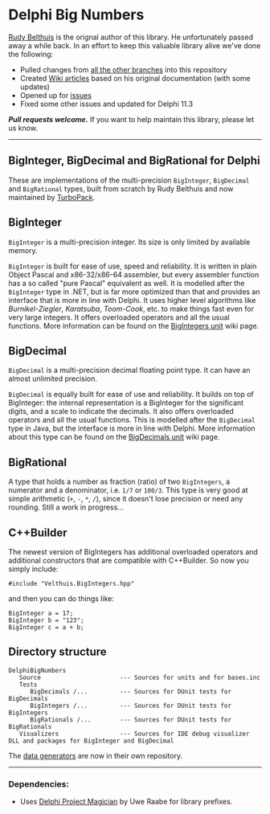 # Delphi Big Numbers

[Rudy Belthuis](http://rvelthuis.de) is the orignal author of this library. He unfortunately passed away a while back. In an effort to keep this valuable library alive we've done the following:

* Pulled changes from [all the other branches](https://github.com/TurboPack/DelphiBigNumbers/network) into this repository
* Created [Wiki articles](https://github.com/TurboPack/DelphiBigNumbers/wiki) based on his original documentation (with some updates)
* Opened up for [issues](https://github.com/TurboPack/DelphiBigNumbers/issues) 
* Fixed some other issues and updated for Delphi 11.3

***Pull requests welcome.*** If you want to help maintain this library, please let us know.

----

## BigInteger, BigDecimal and BigRational for Delphi

These are implementations of the multi-precision `BigInteger`, `BigDecimal` and `BigRational` types, built from scratch by Rudy Belthuis and now maintained by [TurboPack](https://github.com/TurboPack).

## BigInteger

`BigInteger` is a multi-precision integer. Its size is only limited by available memory.

`BigInteger` is built for ease of use, speed and reliability. It is written in plain Object Pascal and x86-32/x86-64 assembler, but every assembler function has a so called "pure Pascal" equivalent as well. It is modelled after the `BigInteger` type in .NET, but is far more optimized than that and provides an interface that is more in line with Delphi. It uses higher level algorithms like *Burnikel-Ziegler*, *Karatsuba*, *Toom-Cook*, etc. to make things fast even for very large integers. It offers overloaded operators and all the usual functions. More information can be found on the [BigIntegers unit](https://github.com/TurboPack/DelphiBigNumbers/wiki/BigIntegers) wiki page.

## BigDecimal

`BigDecimal` is a multi-precision decimal floating point type. It can have an almost unlimited precision.

`BigDecimal` is equally built for ease of use and reliability. It builds on top of BigInteger: the internal representation is a BigInteger for the significant digits, and a scale to indicate the decimals. It also offers overloaded operators and all the usual functions. This is modelled after the `BigDecimal` type in Java, but the interface is more in line with Delphi. More information about this type can be found on the [BigDecimals unit](https://github.com/TurboPack/DelphiBigNumbers/wiki/BigDecimals) wiki page.

## BigRational

A type that holds a number as fraction (ratio) of two `BigIntegers`, a numerator and a denominator, i.e. `1/7` or `100/3`. 
This type is very good at simple arithmetic (`+`, `-`, `*`, `/`), since it doesn't lose precision or need any rounding. Still a work in progress...

## C++Builder

The newest version of BigIntegers has additional overloaded operators and additional constructors that are compatible
with C++Builder. So now you simply include:

    #include "Velthuis.BigIntegers.hpp"

and then you can do things like:

    BigInteger a = 17;
    BigInteger b = "123";
    BigInteger c = a + b;

## Directory structure

```
DelphiBigNumbers
   Source                      --- Sources for units and for bases.inc
   Tests
      BigDecimals /...         --- Sources for DUnit tests for BigDecimals
      BigIntegers /...         --- Sources for DUnit tests for BigIntegers
      BigRationals /...        --- Sources for DUnit tests for BigRationals
   Visualizers                 --- Sources for IDE debug visualizer DLL and packages for BigInteger and BigDecimal   
```

The [data generators](https://github.com/TurboPack/DelphiBigNumbers-DataGenerators/) are now in their own repository.

---

### Dependencies:

* Uses [Delphi Project Magician](https://www.uweraabe.de/Blog/downloads/download-info/project-magician/) by Uwe Raabe for library prefixes.
